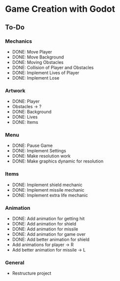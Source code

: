 # Game Creation with Godot
## To-Do
### Mechanics
- DONE: Move Player
- DONE: Move Background
- DONE: Moving Obstacles
- DONE: Collision of Player and Obstacles
- DONE: Implement Lives of Player
- DONE: Implement Lose
### Artwork
- DONE: Player
- Obstacles -> ?
- DONE: Background
- DONE: Lives
- DONE: Items
### Menu
- DONE: Pause Game
- DONE: Implement Settings
- DONE: Make resolution work
- DONE: Make graphics dynamic for resolution
### Items
- DONE: Implement shield mechanic
- DONE: Implement missile mechanic
- DONE: Implement extra life mechanic
### Animation
- DONE: Add animation for getting hit
- DONE: Add animation for shield
- DONE: Add animation for missile
- DONE: Add animation for game over
- DONE: Add better animation for shield
- Add animations for player -> R
- Add better animation for missile -> L
### General
- Restructure project
